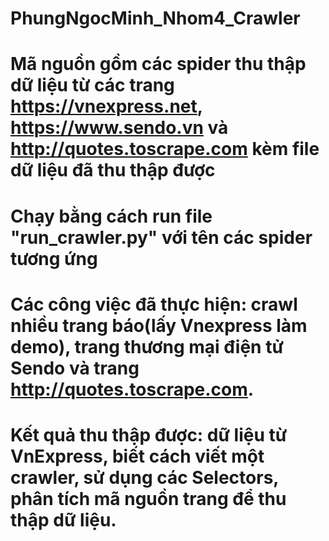 # PhungNgocMinh_Nhom4_Crawler
# Mã nguồn gồm các spider thu thập dữ liệu từ các trang https://vnexpress.net, https://www.sendo.vn và http://quotes.toscrape.com kèm file dữ liệu đã thu thập được
# Chạy bằng cách run file "run_crawler.py" với tên các spider tương ứng
# Các công việc đã thực hiện: crawl nhiều trang báo(lấy Vnexpress làm demo), trang thương mại điện tử Sendo và trang http://quotes.toscrape.com.
# Kết quả thu thập được: dữ liệu từ VnExpress, biết cách viết một crawler, sử dụng các Selectors, phân tích mã nguồn trang để thu thập dữ liệu.
